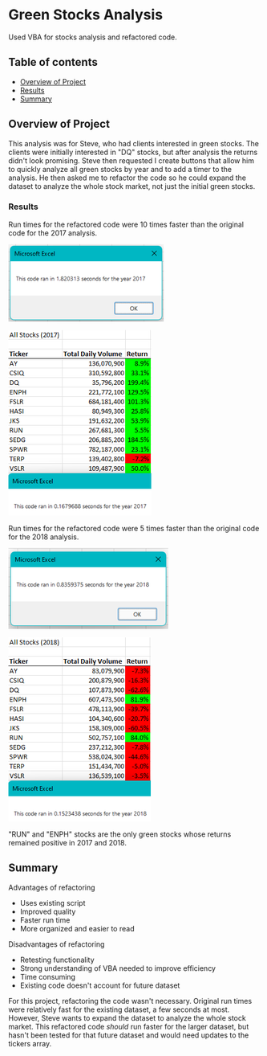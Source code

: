 # Green Stocks Analysis
Used VBA for stocks analysis and refactored code.

## Table of contents
* [Overview of Project](#overview-of-project)
* [Results](#results)
* [Summary](#summary)

## Overview of Project
This analysis was for Steve, who had clients interested in green stocks. The clients were initially interested in "DQ" stocks, but after analysis the returns didn't look promising. Steve then requested I create buttons that allow him to quickly analyze all green stocks by year and to add a timer to the analysis. He then asked me to refactor the code so he could expand the dataset to analyze the whole stock market, not just the initial green stocks.

### Results
Run times for the refactored code were 10 times faster than the original code for the 2017 analysis.

![Original 2017 Timer](Resources/2017_timer.png)

![Refactored 2017 Timer](Resources/2017_refactored.png)

Run times for the refactored code were 5 times faster than the original code for the 2018 analysis.

![Original 2018 Timer](Resources/2018_timer.png)

![Refactored 2018 Timer](Resources/2018_refactored.png)

"RUN" and "ENPH" stocks are the only green stocks whose returns remained positive in 2017 and 2018.

## Summary
Advantages of refactoring
- Uses existing script
- Improved quality
- Faster run time
- More organized and easier to read

Disadvantages of refactoring
- Retesting functionality
- Strong understanding of VBA needed to improve efficiency
- Time consuming
- Existing code doesn't account for future dataset

For this project, refactoring the code wasn't necessary. Original run times were relatively fast for the existing dataset, a few seconds at most. However, Steve wants to expand the dataset to analyze the whole stock market. This refactored code *should* run faster for the larger dataset, but hasn't been tested for that future dataset and would need updates to the tickers array.
